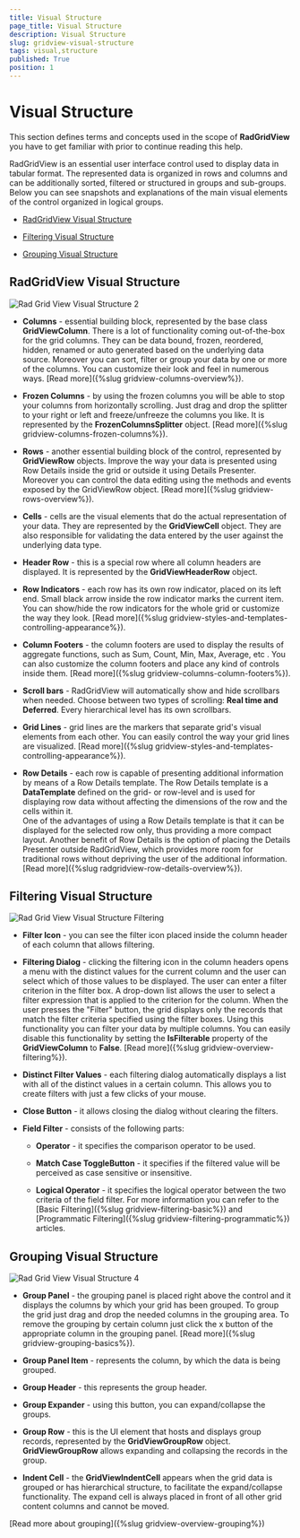 ```yaml
---
title: Visual Structure
page_title: Visual Structure
description: Visual Structure
slug: gridview-visual-structure
tags: visual,structure
published: True
position: 1
---
```


# Visual Structure

This section defines terms and concepts used in the scope of __RadGridView__ you have to get familiar with prior to continue reading this help.

RadGridView is an essential user interface control used to display data in tabular format. The represented data is organized in rows and columns and can be additionally sorted, filtered or structured in groups and sub-groups. Below you can see snapshots and explanations of the main visual elements of the control organized in logical groups.

* [RadGridView Visual Structure](#radgridview-visual-structure)

* [Filtering Visual Structure](#filtering-visual-structure)

* [Grouping Visual Structure](#grouping-visual-structure)

## RadGridView Visual Structure
![Rad Grid View Visual Structure 2](images/RadGridView_VisualStructure_2_new.png)

* __Columns__ - essential building block, represented by the base class __GridViewColumn__. There is a lot of functionality coming out-of-the-box for the grid columns. They can be data bound, frozen, reordered, hidden, renamed or auto generated based on the underlying data source. Moreover you can sort, filter or group your data by one or more of the columns. You can customize their look and feel in numerous ways. [Read more]({%slug gridview-columns-overview%}).

* __Frozen Columns__ - by using the frozen columns you will be able to stop your columns from horizontally  scrolling. Just drag and drop the splitter to your right or left and freeze/unfreeze the columns you like. It is represented by the __FrozenColumnsSplitter__ object. [Read more]({%slug gridview-columns-frozen-columns%}).

* __Rows__ - another essential building block of the control, represented by __GridViewRow__ objects. Improve the way your data is presented using Row Details inside the grid or outside it using Details Presenter. Moreover you can control the data editing using the methods and events exposed by the GridViewRow object. [Read more]({%slug gridview-rows-overview%}).

* __Cells__ - cells are the visual elements that do the actual representation of your data. They are represented by the __GridViewCell__ object. They are also responsible for validating the data entered by the user against the underlying data type.
            
* __Header Row__ - this is a special row where all column headers are displayed. It is represented by the __GridViewHeaderRow__ object.

* __Row Indicators__ - each row has its own row indicator, placed on its left end. Small black arrow inside the row indicator marks the current item. You can show/hide the row indicators for the whole grid or customize the way they look. [Read more]({%slug gridview-styles-and-templates-controlling-appearance%}).
            
* __Column Footers__ - the column footers are used to display the results of aggregate functions, such as Sum, Count, Min, Max, Average, etc . You can also customize the column footers and place any kind of controls inside them. [Read more]({%slug gridview-columns-column-footers%}).

* __Scroll bars__ - RadGridView will automatically show and hide scrollbars when needed. Choose between two types of scrolling: __Real time and Deferred__. Every hierarchical level has its own scrollbars.
            
* __Grid Lines__ - grid lines are the markers that separate grid's visual elements from each other. You can easily control the way your grid lines are visualized. [Read more]({%slug gridview-styles-and-templates-controlling-appearance%}).

* __Row Details__ - each row is capable of presenting additional information by means of a Row Details template. The Row Details template is a __DataTemplate__ defined on the grid- or row-level and is used for displaying row data without affecting the dimensions of the row and the cells within it.  			  
One of the advantages of using a Row Details template is that it can be displayed for the selected row only, thus providing a more compact layout. Another benefit of Row Details is the option of placing the Details Presenter outside RadGridView, which provides more room for traditional rows without depriving the user of the additional information. [Read more]({%slug radgridview-row-details-overview%}).

## Filtering Visual Structure

![Rad Grid View Visual Structure Filtering](images/RadGridView_VisualStructure_Filtering.png)

* __Filter Icon__ - you can see the filter icon placed inside the column header of each column that allows filtering.
            
* __Filtering Dialog__ - clicking the filtering icon in the column headers opens a menu with the distinct values for the current column and the user can select which of those values to be displayed. The user can enter a filter criterion in the filter box. A drop-down list allows the user to select a filter expression that is applied to the criterion for the column. When the user presses the "Filter" button, the grid displays only the records that match the filter criteria specified using the filter boxes. Using this functionality you can filter your data by multiple columns. You can easily disable this functionality by setting the __IsFilterable__ property of the __GridViewColumn__ to __False__. [Read more]({%slug gridview-overview-filtering%}).

* __Distinct Filter Values__ - each filtering dialog automatically displays a list with all of the distinct values in a certain column. This allows you to create filters with just a few clicks of your mouse.            

* __Close Button__ - it allows closing the dialog without clearing the filters.
		
* __Field Filter__ - consists of the following parts:	 
			
	* __Operator__ - it specifies the comparison operator to be used. 

	* __Match Case ToggleButton__ - it specifies if the filtered value will be perceived as case sensitive or insensitive. 
				
	* __Logical Operator__ - it specifies the logical operator between the two criteria of the field filter.
For more information you can refer to the [Basic Filtering]({%slug gridview-filtering-basic%}) and [Programmatic Filtering]({%slug gridview-filtering-programmatic%}) articles.		

## Grouping Visual Structure

![Rad Grid View Visual Structure 4](images/RadGridView_VisualStructure_4_new.png)

* __Group Panel__ - the grouping panel is placed right above the control and it displays the columns by which your grid has been grouped. To group the grid just drag and drop the needed columns in the grouping area. To remove the grouping by certain column just click the x button of the appropriate column in the grouping panel. [Read more]({%slug gridview-grouping-basics%}).

* __Group Panel Item__ - represents the column, by which the data is being grouped.
            
* __Group Header__ - this represents the group header.		

* __Group Expander__ - using this button, you can expand/collapse the groups.	

* __Group Row__ - this is the UI element that hosts and displays group records, represented by the __GridViewGroupRow__ object. __GridViewGroupRow__ allows expanding and collapsing the records in the group.
* __Indent Cell__ - the __GridViewIndentCell__ appears when the grid data is grouped or has hierarchical structure, to facilitate the expand/collapse functionality. The expand cell is always placed in front of all other grid content columns and cannot be moved.
            
[Read more about grouping]({%slug gridview-overview-grouping%})
